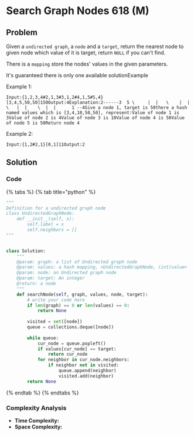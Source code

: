 # Search Graph Nodes 618 \(M\)

## Problem

Given a `undirected graph`, a `node` and a `target`, return the nearest node to given node which value of it is target, return `NULL` if you can't find.

There is a `mapping` store the nodes' values in the given parameters.

It's guaranteed there is only one available solutionExample

Example 1:

```text
Input:{1,2,3,4#2,1,3#3,1,2#4,1,5#5,4}[3,4,5,50,50]150Output:4Explanation:2------3  5 \     |  |   \    |  |   \   |  |    \  |  |      1 --4Give a node 1, target is 50there a hash named values which is [3,4,10,50,50], represent:Value of node 1 is 3Value of node 2 is 4Value of node 3 is 10Value of node 4 is 50Value of node 5 is 50Return node 4
```

Example 2:

```text
Input:{1,2#2,1}[0,1]11Output:2
```

## Solution 

### Code

{% tabs %}
{% tab title="python" %}
```python
"""
Definition for a undirected graph node
class UndirectedGraphNode:
    def __init__(self, x):
        self.label = x
        self.neighbors = []
"""


class Solution:
    """
    @param: graph: a list of Undirected graph node
    @param: values: a hash mapping, <UndirectedGraphNode, (int)value>
    @param: node: an Undirected graph node
    @param: target: An integer
    @return: a node
    """
    def searchNode(self, graph, values, node, target):
        # write your code here
        if len(graph) == 0 or len(values) == 0:
            return None
        
        visited = set([node])
        queue = collections.deque([node])
        
        while queue:
            cur_node = queue.popleft()
            if values[cur_node] == target:
                return cur_node
            for neighbor in cur_node.neighbors:
                if neighbor not in visited:
                    queue.append(neighbor)
                    visited.add(neighbor)
        return None
```
{% endtab %}
{% endtabs %}

### Complexity Analysis

* **Time Complexity:**
* **Space Complexity:**

